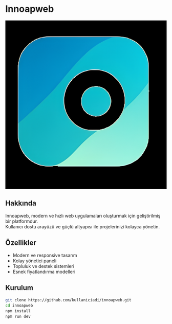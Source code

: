 # Innoapweb

![Innoapweb Logo](./innoapweb-main/images/logo.png)

## Hakkında

Innoapweb, modern ve hızlı web uygulamaları oluşturmak için geliştirilmiş bir platformdur.  
Kullanıcı dostu arayüzü ve güçlü altyapısı ile projelerinizi kolayca yönetin.

## Özellikler

- Modern ve responsive tasarım
- Kolay yönetici paneli
- Topluluk ve destek sistemleri
- Esnek fiyatlandırma modelleri

## Kurulum

```bash
git clone https://github.com/kullaniciadi/innoapweb.git
cd innoapweb
npm install
npm run dev
